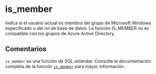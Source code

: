 ﻿---
SidebarGroup: "index-system-functions"
Autogenerated: true
---

# is_member

Indica si el usuario actual es miembro del grupo de Microsoft Windows especificado o del rol de base de datos. La función IS_MEMBER no es compatible con los grupos de Azure Active Directory.

## Comentarios 

`is_member` es una función de SQL estándar. Consulte la documentación completa de la función [`is_member`](https://learn.microsoft.com/es-es/sql/t-sql/functions/is_member-transact-sql) para mayor información.
